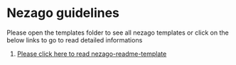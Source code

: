 # Nezago guidelines

Please open the templates folder to see all nezago templates or click on the below links to go to read detailed informations


1. [Please click here to read nezago-readme-template](https://github.com/nezago/nezago-guidelines/wiki/Readme-file-template)
